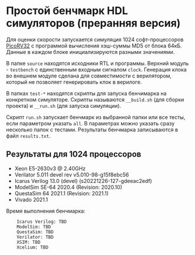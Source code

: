 # Простой бенчмарк HDL симуляторов (преранняя версия)

Для оценки скорости запускается симуляция 1024 софт-процессоров
[PicoRV32](https://github.com/YosysHQ/picorv32) с программой вычисления хэш-суммы MD5
от блока 64кБ. Данные в каждом блоке инициализируются разными значениями.

В папке `source` находятся исходники RTL и программы. Верхний модуль - `testbench` с
единственным входным сигналом `clock`. Генерация клока во внешнем модуле сделана для
совместимости с верилятором, который не позволяет генерировать клок в верилоге.

В папках `test-*` находятся скрипты для запуска бенчимарка на конкретном
симуляторе. Скрипты называются `__build.sh` (для сборки проекта) и `__run.sh` (для
запуска симуляции).

Скрипт `run.sh` запускает бенчмарк из выбранной папки или все тесты, если параметром
указать `all`. В параметрах можно указать сразу несколько папок с тестами. Результаты
бенчмарка записываются в файл `results.txt`.

## Результаты для 1024 процессоров

- Xeon E5-2630v3 @ 2.40GHz
- Verilator 5.011 devel rev v5.010-98-g15f8ebc56
- Icarus Verilog 13.0 (devel) (s20221226-127-gdeeac2edf)
- ModelSim SE-64 2020.4 (Revision: 2020.10)
- QuestaSim 64 2021.1 (Revision: 2021.1)
- Vivado 2021.1

Время выполнения бенчмарка:
```
    Icarus Verilog: TBD
    ModelSim: TBD
    QuestaSim: TBD
    Verilator: TBD
    XSIM: TBD
    Xcelium: TBD
```
